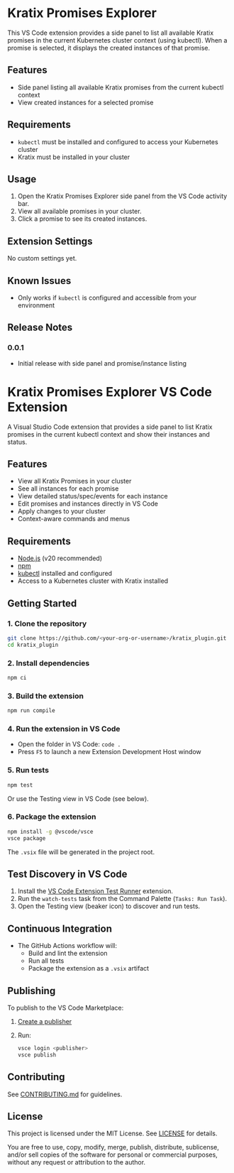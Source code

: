 # Kratix Promises Explorer

This VS Code extension provides a side panel to list all available Kratix promises in the current Kubernetes cluster context (using kubectl). When a promise is selected, it displays the created instances of that promise.

## Features

- Side panel listing all available Kratix promises from the current kubectl context
- View created instances for a selected promise

## Requirements

- `kubectl` must be installed and configured to access your Kubernetes cluster
- Kratix must be installed in your cluster

## Usage

1. Open the Kratix Promises Explorer side panel from the VS Code activity bar.
2. View all available promises in your cluster.
3. Click a promise to see its created instances.

## Extension Settings

No custom settings yet.

## Known Issues

- Only works if `kubectl` is configured and accessible from your environment

## Release Notes

### 0.0.1

- Initial release with side panel and promise/instance listing

# Kratix Promises Explorer VS Code Extension

A Visual Studio Code extension that provides a side panel to list Kratix promises in the current kubectl context and show their instances and status.

## Features

- View all Kratix Promises in your cluster
- See all instances for each promise
- View detailed status/spec/events for each instance
- Edit promises and instances directly in VS Code
- Apply changes to your cluster
- Context-aware commands and menus

## Requirements

- [Node.js](https://nodejs.org/) (v20 recommended)
- [npm](https://www.npmjs.com/)
- [kubectl](https://kubernetes.io/docs/tasks/tools/) installed and configured
- Access to a Kubernetes cluster with Kratix installed

## Getting Started

### 1. Clone the repository

```sh
git clone https://github.com/<your-org-or-username>/kratix_plugin.git
cd kratix_plugin
```

### 2. Install dependencies

```sh
npm ci
```

### 3. Build the extension

```sh
npm run compile
```

### 4. Run the extension in VS Code

- Open the folder in VS Code: `code .`
- Press `F5` to launch a new Extension Development Host window

### 5. Run tests

```sh
npm test
```

Or use the Testing view in VS Code (see below).

### 6. Package the extension

```sh
npm install -g @vscode/vsce
vsce package
```

The `.vsix` file will be generated in the project root.

## Test Discovery in VS Code

1. Install the [VS Code Extension Test Runner](https://marketplace.visualstudio.com/items?itemName=ms-vscode.vscode-extension-test-runner) extension.
2. Run the `watch-tests` task from the Command Palette (`Tasks: Run Task`).
3. Open the Testing view (beaker icon) to discover and run tests.

## Continuous Integration

- The GitHub Actions workflow will:
  - Build and lint the extension
  - Run all tests
  - Package the extension as a `.vsix` artifact

## Publishing

To publish to the VS Code Marketplace:

1. [Create a publisher](https://code.visualstudio.com/api/working-with-extensions/publishing-extension#publishing-extensions)
2. Run:

   ```sh
   vsce login <publisher>
   vsce publish
   ```

## Contributing

See [CONTRIBUTING.md](CONTRIBUTING.md) for guidelines.

## License

This project is licensed under the MIT License. See [LICENSE](LICENSE) for details.

You are free to use, copy, modify, merge, publish, distribute, sublicense, and/or sell copies of the software for personal or commercial purposes, without any request or attribution to the author.

